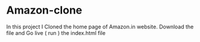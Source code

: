 # Amazon-clone
In this project I Cloned the home page of Amazon.in website. Download the file and Go live ( run ) the index.html file 
